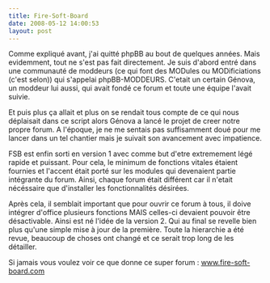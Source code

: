 ```yaml
---
title: Fire-Soft-Board
date: 2008-05-12 14:00:53
layout: post
---
```

Comme expliqué avant, j'ai quitté phpBB au bout de quelques années. Mais evidemment, tout ne s'est pas fait directement. Je suis d'abord entré dans une communauté de moddeurs (ce qui font des MODules ou MODificiations (c'est selon)) qui s'appelai phpBB-MODDEURS. C'etait un certain Génova, un moddeur lui aussi, qui avait fondé ce forum et toute une équipe l'avait suivie.

Et puis plus ça allait et plus on se rendait tous compte de ce qui nous déplaisait dans ce script alors Génova a lancé le projet de creer notre propre forum. A l'époque, je ne me sentais pas suffisamment doué pour me lancer dans un tel chantier mais je suivait son avancement avec impatience.

FSB est enfin sorti en version 1 avec comme but d'etre extremement légé rapide et puissant. Pour cela, le minimum de fonctions vitales étaient fournies et l'accent était porté sur les modules qui devenaient partie intégrante du forum. Ainsi, chaque forum était différent car il n'etait nécéssaire que d'installer les fonctionnalités désirées.

Après cela, il semblait important que pour ouvrir ce forum à tous, il doive intégrer d'office plusieurs fonctions MAIS celles-ci devaient pouvoir être désactivable. Ainsi est né l'idée de la version 2. Qui au final se revelle bien plus qu'une simple mise à jour de la première. Toute la hierarchie a été revue, beaucoup de choses ont changé et ce serait trop long de les détailler.

Si jamais vous voulez voir ce que donne ce super forum : <a title="Fire-Soft-Board" href="www.fire-soft-board.com">www.fire-soft-board.com</a>